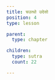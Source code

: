 ```yaml
---
title: चउत्थो उदेसो 
position: 4
type: lesson

parent:
  type: chapter

children:
  type: sutra
  count: 22

---
```

